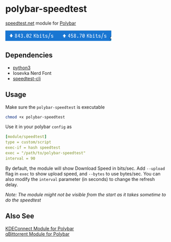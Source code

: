 # polybar-speedtest

[speedtest.net](https://speedtest.net) module for [Polybar](https://github.com/jaagr/polybar)

![screenshot](screenshot.png)

## Dependencies

* [python3](https://www.python.org)
* Iosevka Nerd Font
* [speedtest-cli](https://github.com/sivel/speedtest-cli/)

## Usage

Make sure the `polybar-speedtest` is executable

``` bash
chmod +x polybar-speedtest
```

Use it in your polybar `config` as

``` yaml
[module/speedtest]  
type = custom/script  
exec-if = hash speedtest
exec = "/path/to/polybar-speedtest"  
interval = 90
```

By default, the module will show Download Speed in bits/sec. Add `--upload` flag in `exec` to show upload speed, and `--bytes` to use bytes/sec. You can also modify the `interval` parameter (in seconds) to change the refresh delay.  

*Note: The module might not be visible from the start as it takes sometime to do the speedtest*

## Also See
[KDEConnect Module for Polybar](https://github.com/HackeSta/polybar-kdeconnect)  
[qBittorrent Module for Polybar](https://github.com/HackeSta/polybar-qbittorrent)